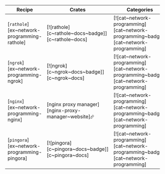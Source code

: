 | Recipe | Crates | Categories |
|--------|--------|------------|
| [`rathole`][ex~network-programming-rathole] | [![rathole][c~rathole~docs~badge]][c~rathole~docs] | [![cat~network-programming][cat~network-programming~badge]][cat~network-programming] |
| [`ngrok`][ex~network-programming-ngrok] | [![ngrok][c~ngrok~docs~badge]][c~ngrok~docs] | [![cat~network-programming][cat~network-programming~badge]][cat~network-programming] |
| [`nginx`][ex~network-programming-nginx] | [nginx proxy manager][nginx-proxy-manager~website]⮳ | [![cat~network-programming][cat~network-programming~badge]][cat~network-programming] |
| [`pingora`][ex~network-programming-pingora] | [![pingora][c~pingora~docs~badge]][c~pingora~docs] | [![cat~network-programming][cat~network-programming~badge]][cat~network-programming] |

<div class="hidden">
</div>
